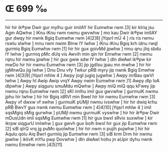 # Œ 699 ‰
---
hir hir ik®pw Dwir gur mylhu guir imilAY hir Eumwhw rwm ]3] kir
kIriq jsu Agm AQwhw ] iKnu iKnu rwm nwmu gwvwhw ] mo kau Dwir ik®pw
imlIAY gur dwqy hir nwnk Bgiq Eumwhw rwm ]4]2]8] jYqsrI mÚ 4 ]
ris ris rwmu rswlu slwhw ] mnu rwm nwim BInw lY lwhw ] iKnu iKnu
Bgiq krh idnu rwqI gurmiq Bgiq Eumwhw rwm ]1] hir hir gux goivMd
jpwhw ] mnu qnu jIiq sbdu lY lwhw ] gurmiq pMc dUq vis Awvih min
qin hir Emwhw rwm ]2] nwmu rqnu hir nwmu jpwhw ] hir gux gwie sdw
lY lwhw ] dIn dieAwl ik®pw kir mwDo hir hir nwmu Eumwhw rwm ]3] jip
jgdIsu jpau mn mwhw ] hir hir jgMnwQu jig lwhw ] Dnu Dnu vfy Twkur
pRB myry jip nwnk Bgiq Emwhw rwm ]4]3]9] jYqsrI mhlw 4 ] Awpy
jogI jugiq jugwhw ] Awpy inrBau qwVI lwhw ] Awpy hI Awip Awip vrqY
Awpy nwim Eumwhw rwm ]1] Awpy dIp loA dIpwhw ] Awpy siqguru smuMdu
mQwhw ] Awpy miQ miQ qqu kFwey jip nwmu rqnu Eumwhw rwm ]2] sKI
imlhu imil gux gwvwhw ] gurmuiK nwmu jphu hir lwhw ] hir hir Bgiq
idRVI min BweI hir hir nwmu Eumwhw rwm ]3] Awpy vf dwxw vf swhw ]
gurmuiK pUMjI nwmu ivswhw ] hir hir dwiq krhu pRB BwvY gux nwnk nwmu
Eumwhw rwm ] 4]4]10] jYqsrI mhlw 4 ] imil sqsMgiq sMig gurwhw ]
pUMjI nwmu gurmuiK vyswhw ] hir hir ik®pw Dwir mDusUdn imil sqsMig
Eumwhw rwm ]1] hir gux bwxI sRvix suxwhw ] kir ikrpw siqgurU imlwhw
] gux gwvh gux bolh bwxI hir gux jip Eumwhw rwm ]2] siB qIrQ vrq
jg puMn quolwhw ] hir hir nwm n pujih pujwhw ] hir hir Aqulu qolu Aiq
BwrI gurmiq jip Eumwhw rwm ]3] siB krm Drm hir nwmu jpwhw ]
iklivK mYlu pwp Dovwhw ] dIn dieAwl hohu jn aUpir dyhu nwnk nwmu
Emwhw rwm ]4]5]11]
####
